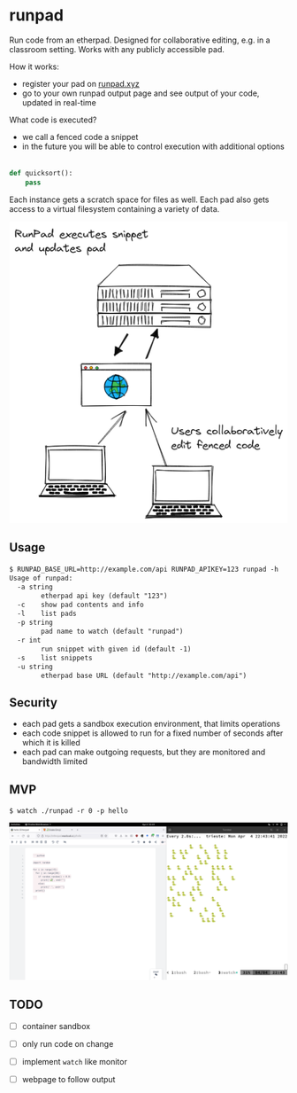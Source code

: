 # runpad

Run code from an etherpad. Designed for collaborative editing, e.g. in a
classroom setting. Works with any publicly accessible pad.

How it works:

* register your pad on [runpad.xyz](https://runpad.xyz)
* go to your own runpad output page and see output of your code, updated in real-time

What code is executed?

* we call a fenced code a snippet
* in the future you will be able to control execution with additional options

```python name=quicksort

def quicksort():
    pass

```

Each instance gets a scratch space for files as well. Each pad also gets access
to a virtual filesystem containing a variety of data.

![](static/RunPad.png)

## Usage

```
$ RUNPAD_BASE_URL=http://example.com/api RUNPAD_APIKEY=123 runpad -h
Usage of runpad:
  -a string
        etherpad api key (default "123")
  -c    show pad contents and info
  -l    list pads
  -p string
        pad name to watch (default "runpad")
  -r int
        run snippet with given id (default -1)
  -s    list snippets
  -u string
        etherpad base URL (default "http://example.com/api")
```

## Security

* each pad gets a sandbox execution environment, that limits operations
* each code snippet is allowed to run for a fixed number of seconds after which it is killed
* each pad can make outgoing requests, but they are monitored and bandwidth limited

## MVP

```
$ watch ./runpad -r 0 -p hello
```

![](static/screenie.png)

## TODO

* [ ] container sandbox
* [ ] only run code on change
* [ ] implement `watch` like monitor
* [ ] webpage to follow output

